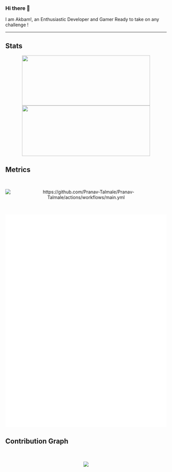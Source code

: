 ### Hi there 👋
I am Akbam!, an Enthusiastic Developer and Gamer Ready to take on any challenge !
____________________________________________________________________________________________________________________________________________

## Stats
<p align="center">
<a href="https://github.com/Pranav-Talmale">
  <img align="center" height=156px width=400px src="https://github-readme-stats.vercel.app/api?username=akbamjumin&show_icons=true&theme=midnight-purple" />
</a>
<a href="https://github.com/Pranav-Talmale">
  <img align="center" height=157px width=400px src="https://github-readme-stats.vercel.app/api/top-langs/?username=akbamjumin&theme=midnight-purple&layout=compact" />
</a></p>

## Metrics
<br>
<p align="center">
<img src="https://github.com/Pranav-Talmale/Pranav-Talmale/actions/workflows/main.yml/badge.svg" alt="https://github.com/Pranav-Talmale/Pranav-Talmale/actions/workflows/main.yml" /><br></p>
</p>

<br>
<p align="center">
<img src="https://github.com/Pranav-Talmale/Pranav-Talmale/blob/main/github-metrics.svg" alt="Pranav-Talmale" /><br>
</p>

## Contribution Graph 
<br>
<p align="center">
<img align="center" src="https://activity-graph.herokuapp.com/graph?username=akbamjumin&bg_color=000000&color=9243ef&line=9243ef&point=fcaf00&radius=5"/>
</p>
</br>
